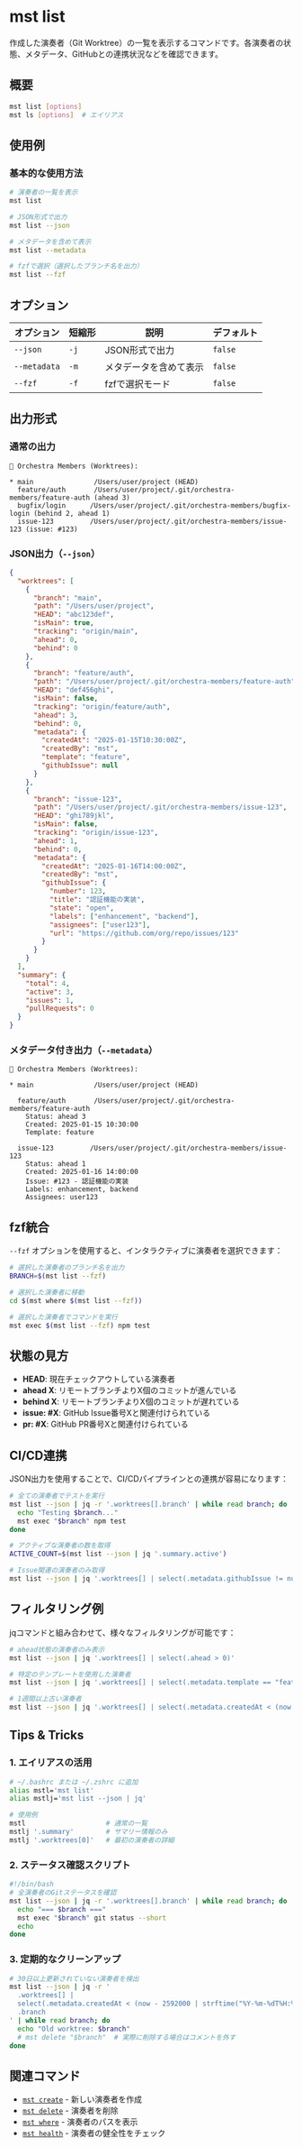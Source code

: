 # mst list

作成した演奏者（Git Worktree）の一覧を表示するコマンドです。各演奏者の状態、メタデータ、GitHubとの連携状況などを確認できます。

## 概要

```bash
mst list [options]
mst ls [options]  # エイリアス
```

## 使用例

### 基本的な使用方法

```bash
# 演奏者の一覧を表示
mst list

# JSON形式で出力
mst list --json

# メタデータを含めて表示
mst list --metadata

# fzfで選択（選択したブランチ名を出力）
mst list --fzf
```

## オプション

| オプション   | 短縮形 | 説明                   | デフォルト |
| ------------ | ------ | ---------------------- | ---------- |
| `--json`     | `-j`   | JSON形式で出力         | `false`    |
| `--metadata` | `-m`   | メタデータを含めて表示 | `false`    |
| `--fzf`      | `-f`   | fzfで選択モード        | `false`    |

## 出力形式

### 通常の出力

```
🎼 Orchestra Members (Worktrees):

* main               /Users/user/project (HEAD)
  feature/auth       /Users/user/project/.git/orchestra-members/feature-auth (ahead 3)
  bugfix/login      /Users/user/project/.git/orchestra-members/bugfix-login (behind 2, ahead 1)
  issue-123         /Users/user/project/.git/orchestra-members/issue-123 (issue: #123)
```

### JSON出力（`--json`）

```json
{
  "worktrees": [
    {
      "branch": "main",
      "path": "/Users/user/project",
      "HEAD": "abc123def",
      "isMain": true,
      "tracking": "origin/main",
      "ahead": 0,
      "behind": 0
    },
    {
      "branch": "feature/auth",
      "path": "/Users/user/project/.git/orchestra-members/feature-auth",
      "HEAD": "def456ghi",
      "isMain": false,
      "tracking": "origin/feature/auth",
      "ahead": 3,
      "behind": 0,
      "metadata": {
        "createdAt": "2025-01-15T10:30:00Z",
        "createdBy": "mst",
        "template": "feature",
        "githubIssue": null
      }
    },
    {
      "branch": "issue-123",
      "path": "/Users/user/project/.git/orchestra-members/issue-123",
      "HEAD": "ghi789jkl",
      "isMain": false,
      "tracking": "origin/issue-123",
      "ahead": 1,
      "behind": 0,
      "metadata": {
        "createdAt": "2025-01-16T14:00:00Z",
        "createdBy": "mst",
        "githubIssue": {
          "number": 123,
          "title": "認証機能の実装",
          "state": "open",
          "labels": ["enhancement", "backend"],
          "assignees": ["user123"],
          "url": "https://github.com/org/repo/issues/123"
        }
      }
    }
  ],
  "summary": {
    "total": 4,
    "active": 3,
    "issues": 1,
    "pullRequests": 0
  }
}
```

### メタデータ付き出力（`--metadata`）

```
🎼 Orchestra Members (Worktrees):

* main               /Users/user/project (HEAD)

  feature/auth       /Users/user/project/.git/orchestra-members/feature-auth
    Status: ahead 3
    Created: 2025-01-15 10:30:00
    Template: feature

  issue-123         /Users/user/project/.git/orchestra-members/issue-123
    Status: ahead 1
    Created: 2025-01-16 14:00:00
    Issue: #123 - 認証機能の実装
    Labels: enhancement, backend
    Assignees: user123
```

## fzf統合

`--fzf` オプションを使用すると、インタラクティブに演奏者を選択できます：

```bash
# 選択した演奏者のブランチ名を出力
BRANCH=$(mst list --fzf)

# 選択した演奏者に移動
cd $(mst where $(mst list --fzf))

# 選択した演奏者でコマンドを実行
mst exec $(mst list --fzf) npm test
```

## 状態の見方

- **HEAD**: 現在チェックアウトしている演奏者
- **ahead X**: リモートブランチよりX個のコミットが進んでいる
- **behind X**: リモートブランチよりX個のコミットが遅れている
- **issue: #X**: GitHub Issue番号Xと関連付けられている
- **pr: #X**: GitHub PR番号Xと関連付けられている

## CI/CD連携

JSON出力を使用することで、CI/CDパイプラインとの連携が容易になります：

```bash
# 全ての演奏者でテストを実行
mst list --json | jq -r '.worktrees[].branch' | while read branch; do
  echo "Testing $branch..."
  mst exec "$branch" npm test
done

# アクティブな演奏者の数を取得
ACTIVE_COUNT=$(mst list --json | jq '.summary.active')

# Issue関連の演奏者のみ取得
mst list --json | jq '.worktrees[] | select(.metadata.githubIssue != null)'
```

## フィルタリング例

jqコマンドと組み合わせて、様々なフィルタリングが可能です：

```bash
# ahead状態の演奏者のみ表示
mst list --json | jq '.worktrees[] | select(.ahead > 0)'

# 特定のテンプレートを使用した演奏者
mst list --json | jq '.worktrees[] | select(.metadata.template == "feature")'

# 1週間以上古い演奏者
mst list --json | jq '.worktrees[] | select(.metadata.createdAt < (now - 604800 | strftime("%Y-%m-%dT%H:%M:%SZ")))'
```

## Tips & Tricks

### 1. エイリアスの活用

```bash
# ~/.bashrc または ~/.zshrc に追加
alias mstl='mst list'
alias mstlj='mst list --json | jq'

# 使用例
mstl                    # 通常の一覧
mstlj '.summary'        # サマリー情報のみ
mstlj '.worktrees[0]'   # 最初の演奏者の詳細
```

### 2. ステータス確認スクリプト

```bash
#!/bin/bash
# 全演奏者のGitステータスを確認
mst list --json | jq -r '.worktrees[].branch' | while read branch; do
  echo "=== $branch ==="
  mst exec "$branch" git status --short
  echo
done
```

### 3. 定期的なクリーンアップ

```bash
# 30日以上更新されていない演奏者を検出
mst list --json | jq -r '
  .worktrees[] |
  select(.metadata.createdAt < (now - 2592000 | strftime("%Y-%m-%dT%H:%M:%SZ"))) |
  .branch
' | while read branch; do
  echo "Old worktree: $branch"
  # mst delete "$branch"  # 実際に削除する場合はコメントを外す
done
```

## 関連コマンド

- [`mst create`](./create.md) - 新しい演奏者を作成
- [`mst delete`](./delete.md) - 演奏者を削除
- [`mst where`](./where.md) - 演奏者のパスを表示
- [`mst health`](./health.md) - 演奏者の健全性をチェック
